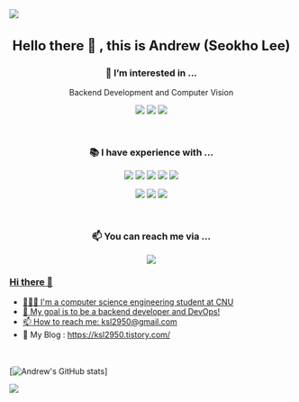 <img src="https://capsule-render.vercel.app/api?type=waving&color=auto&height=300&section=header&text=dltjrgh&fontSize=90" />

<h3 align="center" style="font-size: 1.5rem;">Hello there 👋 , this is Andrew (Seokho Lee)</h3>

<h3 align="center">🌱 I’m interested in ...</h3>
<p align="center">Backend Development and Computer Vision</p>

<p align="center">
  <img src="https://img.shields.io/badge/Spring-6DB33F?style=flat-square&logo=Spring&logoColor=white"/>
  <img src="https://img.shields.io/badge/PyTorch-EE4C2C?style=flat-square&logo=PyTorch&logoColor=white"/>
  <img src="https://img.shields.io/badge/OpenCV-5C3EE8?style=flat-square&logo=OpenCV&logoColor=white"/>
</p>

<div>&nbsp;</div>

<h3 align="center">📚 I have experience with ...</h3>

<p align="center">
  <img src="https://img.shields.io/badge/Spring-6DB33F?style=flat-square&logo=Spring&logoColor=white"/>
  <img src="https://img.shields.io/badge/Django-092E20?style=flat-square&logo=Django&logoColor=white"/>
  <img src="https://img.shields.io/badge/Flask-000000?style=flat-square&logo=Django&logoColor=white"/>
  <img src="https://img.shields.io/badge/Express-000000?style=flat-square&logo=Express&logoColor=white"/>
  <img src="https://img.shields.io/badge/NestJS-E0234E?style=flat-square&logo=nestjs&logoColor=white"/>
</p>

<p align="center">
  <img src="https://img.shields.io/badge/React-61DAFB?style=flat-square&logo=React&logoColor=white"/>
  <img src="https://img.shields.io/badge/Next.js-000000?style=flat-square&logo=nextdotjs&logoColor=white"/>
  <img src="https://img.shields.io/badge/Elastic_Stack-005571?style=flat-square&logo=Elastic-Stack&logoColor=white"/>
</p>

<div>&nbsp;</div>

<h3 align="center">📫 You can reach me via ...</h3>

<p align="center">
<a href="mailto:nocte55is@gmail.com"><img src="https://img.shields.io/badge/Gmail-EA4335?style=flat-square&logo=Gmail&logoColor=white&link=mailto:nocte55is@gmail.com"/>
</p>

  ### Hi there 👋

- 👩🏻‍💻 I'm a computer science engineering student at CNU
- 🌱 My goal is to be a backend developer and DevOps!
- 📫 How to reach me: ksl2950@gmail.com
- 🤍 My Blog : https://ksl2950.tistory.com/
  
 </br></br>
[![Andrew's GitHub stats](https://github-readme-stats.vercel.app/api?username=dltjrgh&&show_icons=true&theme=react)]

<a href="https://github.com/anuraghazra/github-readme-stats">
  <img align="bottom" src="https://github-readme-stats.vercel.app/api/top-langs/?username=dltjrgh" />
</a>

